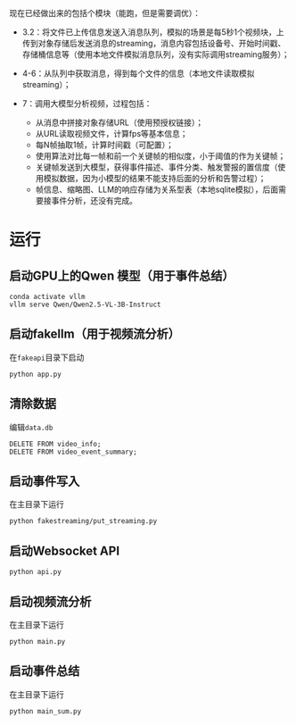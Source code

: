 现在已经做出来的包括个模块（能跑，但是需要调优）：

- 3.2：将文件已上传信息发送入消息队列，模拟的场景是每5秒1个视频块，上传到对象存储后发送消息的streaming，消息内容包括设备号、开始时间戳、存储桶信息等（使用本地文件模拟消息队列，没有实际调用streaming服务）；

- 4-6：从队列中获取消息，得到每个文件的信息（本地文件读取模拟streaming）；

- 7：调用大模型分析视频，过程包括：
  -  从消息中拼接对象存储URL（使用预授权链接）；
  -  从URL读取视频文件，计算fps等基本信息；
  -  每N帧抽取1帧，计算时间戳（可配置）；
  - 使用算法对比每一帧和前一个关键帧的相似度，小于阈值的作为关键帧；
  - 关键帧发送到大模型，获得事件描述、事件分类、触发警报的置信度（使用模拟数据，因为小模型的结果不能支持后面的分析和告警过程）；
  - 帧信息、缩略图、LLM的响应存储为关系型表（本地sqlite模拟），后面需要接事件分析，还没有完成。


# 运行

## 启动GPU上的Qwen 模型（用于事件总结）

```
conda activate vllm
vllm serve Qwen/Qwen2.5-VL-3B-Instruct
```

## 启动fakellm（用于视频流分析）

在`fakeapi`目录下启动

```
python app.py
```

## 清除数据

编辑`data.db`

```
DELETE FROM video_info;
DELETE FROM video_event_summary;
```

## 启动事件写入

在主目录下运行

```
python fakestreaming/put_streaming.py
```

## 启动Websocket API

```
python api.py
```

## 启动视频流分析

在主目录下运行

```
python main.py
```

## 启动事件总结

在主目录下运行

```
python main_sum.py
```